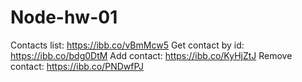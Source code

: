 # Node-hw-01
Contacts list: https://ibb.co/vBmMcw5
Get contact by id: https://ibb.co/bdg0DtM
Add contact: https://ibb.co/KyHjZtJ
Remove contact: https://ibb.co/PNDwfPJ
